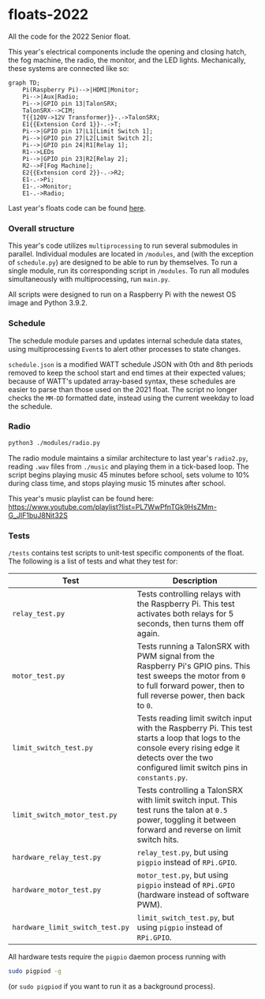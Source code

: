 # floats-2022
All the code for the 2022 Senior float. 

This year's electrical components include the opening and closing hatch, the fog machine, the radio, the monitor, and the 
LED lights. Mechanically, these systems are connected like so:
```mermaid
graph TD;
    Pi(Raspberry Pi)-->|HDMI|Monitor;
    Pi-->|Aux|Radio;
    Pi-->|GPIO pin 13|TalonSRX;
    TalonSRX-->CIM;
    T{{120V->12V Transformer}}-.->TalonSRX;
    E1{{Extension Cord 1}}-.->T;
    Pi-->|GPIO pin 17|L1[Limit Switch 1];
    Pi-->|GPIO pin 27|L2[Limit Switch 2];
    Pi-->|GPIO pin 24|R1[Relay 1];
    R1-->LEDs
    Pi-->|GPIO pin 23|R2[Relay 2];
    R2-->F[Fog Machine];
    E2{{Extension cord 2}}-.->R2;
    E1-.->Pi;
    E1-.->Monitor;
    E1-.->Radio;
```

Last year's floats code can be found [here](https://github.com/ky28059/hoco-radio-2021).

### Overall structure
This year's code utilizes `multiprocessing` to run several submodules in parallel. Individual modules are located in `/modules`,
and (with the exception of `schedule.py`) are designed to be able to run by themselves. To run a single module, run its
corresponding script in `/modules`. To run all modules simultaneously with multiprocessing, run `main.py`.

All scripts were designed to run on a Raspberry Pi with the newest OS image and Python 3.9.2.

### Schedule
The schedule module parses and updates internal schedule data states, using multiprocessing `Event`s to alert other
processes to state changes.

`schedule.json` is a modified WATT schedule JSON with 0th and 8th periods removed to keep the school start and end times 
at their expected values; because of WATT's updated array-based syntax, these schedules are easier to parse than those 
used on the 2021 float. The script no longer checks the `MM-DD` formatted date, instead using the current weekday to load 
the schedule.

### Radio
```bash
python3 ./modules/radio.py
```
The radio module maintains a similar architecture to last year's `radio2.py`, reading `.wav` files from `./music` and 
playing them in a tick-based loop. The script begins playing music 45 minutes before school, sets volume to 10% during 
class time, and stops playing music 15 minutes after school.

This year's music playlist can be found here: https://www.youtube.com/playlist?list=PL7WwPfnTGk9HsZMm-G_JlF1buJ8Nit32S

<!-- ### Hatch -->

### Tests
`/tests` contains test scripts to unit-test specific components of the float. The following is a list of tests and what
they test for:

| Test                            | Description                                                                                                                                                                                        |
|---------------------------------|----------------------------------------------------------------------------------------------------------------------------------------------------------------------------------------------------|
| `relay_test.py`                 | Tests controlling relays with the Raspberry Pi. This test activates both relays for 5 seconds, then turns them off again. <!-- wording -->                                                         |
| `motor_test.py`                 | Tests running a TalonSRX with PWM signal from the Raspberry Pi's GPIO pins. This test sweeps the motor from `0` to full forward power, then to full reverse power, then back to `0`.               |
| `limit_switch_test.py`          | Tests reading limit switch input with the Raspberry Pi. This test starts a loop that logs to the console every rising edge it detects over the two configured limit switch pins in `constants.py`. |
| `limit_switch_motor_test.py`    | Tests controlling a TalonSRX with limit switch input. This test runs the talon at `0.5` power, toggling it between forward and reverse on limit switch hits.                                       |
| `hardware_relay_test.py`        | `relay_test.py`, but using `pigpio` instead of `RPi.GPIO`.                                                                                                                                         |
| `hardware_motor_test.py`        | `motor_test.py`, but using `pigpio` instead of `RPi.GPIO` (hardware instead of software PWM).                                                                                                      |
| `hardware_limit_switch_test.py` | `limit_switch_test.py`, but using `pigpio` instead of `RPi.GPIO`.                                                                                                                                  |
 
All hardware tests require the `pigpio` daemon process running with
```bash
sudo pigpiod -g
```
(or `sudo pigpiod` if you want to run it as a background process).
